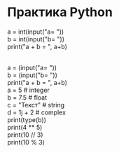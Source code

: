 # Практика Python
a = int(input("a= "))
<br>b = int(input("b= "))
<br>print("a + b = ", a+b)

<br>a = (input("a= "))
<br>b = (input("b= "))
<br>print("a + b = ", a+b)
<br>a = 5 # integer
<br>b = 7.5 # float
<br>c = "Текст" # string
<br>d = 1j + 2 # complex
<br>print(type(b))
<br>print(4 ** 5)
<br>print(10 // 3)
<br>print(10 % 3)
